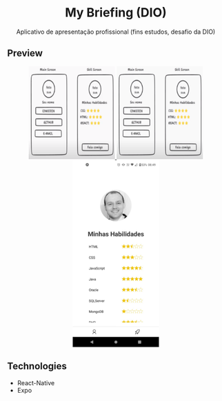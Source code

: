 <div align="center">
  <h1 align="center">My Briefing (DIO)</h1>
</div>
<p align="center">
      Aplicativo de apresentação profissional (fins estudos, desafio da DIO)
    <br />
 </p>

## Preview

<div align="center">
  <a href="#">
      <img src="https://github.com/carloscazelattojr/my-briefing-app-rn/blob/main/assets/mock2.png" width="200" alt="preview" />
      <img src="https://github.com/carloscazelattojr/my-briefing-app-rn/blob/main/assets/print1.jpeg" width="200" alt="preview" />
      <img src="https://github.com/carloscazelattojr/my-briefing-app-rn/blob/main/assets/print2.jpeg" width="200" alt="preview" />
  </a>
</div>


## Technologies

- React-Native
- Expo


  
 
